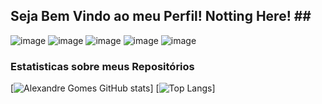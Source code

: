## Seja Bem Vindo ao meu Perfil! Notting Here! ##<br />
![image](https://img.shields.io/badge/Django-092E20?style=for-the-badge&logo=django&logoColor=green)
![image](https://img.shields.io/badge/HTML5-E34F26?style=for-the-badge&logo=html5&logoColor=white)
![image](https://img.shields.io/badge/CSS3-1572B6?style=for-the-badge&logo=css3&logoColor=white)
![image](https://img.shields.io/badge/Flutter-02569B?style=for-the-badge&logo=flutter&logoColor=white)
![image](https://img.shields.io/badge/Python-FFD43B?style=for-the-badge&logo=python&logoColor=blue)

### Estatisticas sobre meus Repositórios ###

[![Alexandre Gomes GitHub stats](https://github-readme-stats.vercel.app/api/index/?username=Al3xandreG0mes&theme=dark)]
[![Top Langs](https://github-readme-stats.vercel.app/api/top-langs/?username=Al3xandreG0mes&layout=compact&layout=compact&theme=dark)]

